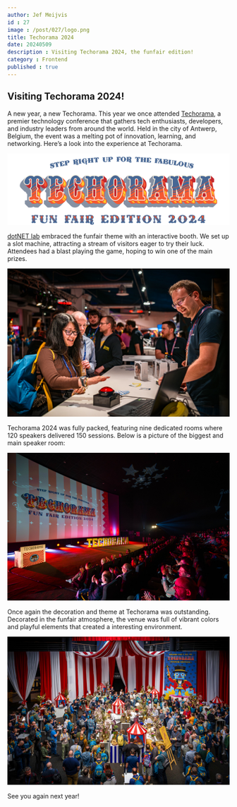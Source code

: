 ```yaml
---
author: Jef Meijvis
id : 27
image : /post/027/logo.png
title: Techorama 2024
date: 20240509
description : Visiting Techorama 2024, the funfair edition!
category : Frontend 
published : true
---
```


## Visiting Techorama 2024!

A new year, a new Techorama. This year we once attended [Techorama](https://www.techorama.be), a premier technology conference that gathers tech enthusiasts, developers, and industry leaders from around the world. Held in the city of Antwerp, Belgium, the event was a melting pot of innovation, learning, and networking. Here’s a look into the experience at Techorama.

![Techorama 2024 Funfair edition [medium]](images/techorama2024.svg)

[dotNET lab](https://www.dotnetlab.eu) embraced the funfair theme with an interactive booth. We set up a slot machine, attracting a stream of visitors eager to try their luck. Attendees had a blast playing the game, hoping to win one of the main prizes.

![dotNET lab was present with a booth [medium]](images/techorama-booth.jpg)


Techorama 2024 was fully packed, featuring nine dedicated rooms where 120 speakers delivered 150 sessions. Below is a picture of the biggest and main speaker room:

![Main talk room [medium]](images/techorama-stage.jpg)

Once again the decoration and theme at Techorama was outstanding. Decorated in the funfair atmosphere, the venue was full of vibrant colors and playful elements that created a interesting environment.

![Entrance overview [medium]](images/techorama-overview.jpg)

See you again next year!

